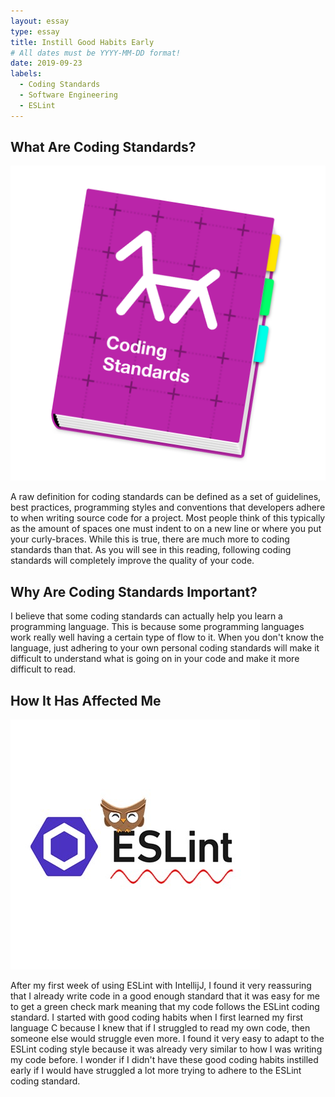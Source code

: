 ```yaml
---
layout: essay
type: essay
title: Instill Good Habits Early
# All dates must be YYYY-MM-DD format!
date: 2019-09-23
labels:
  - Coding Standards
  - Software Engineering
  - ESLint
---
```


## What Are Coding Standards?

<img class="ui tiny left circular floated image" src="../images/codingstandardslogo.png">

A raw definition for coding standards can be defined as a set of guidelines, best practices, programming styles and conventions that developers adhere to when writing source code for a project. Most people think of this typically as the amount of spaces one must indent to on a new line or where you put your curly-braces. While this is true, there are much more to coding standards than that. As you will see in this reading, following coding standards will completely improve the quality of your code.

## Why Are Coding Standards Important?

I believe that some coding standards can actually help you learn a programming language. This is because some programming languages work really well having a certain type of flow to it. When you don't know the language, just adhering to your own personal coding standards will make it difficult to understand what is going on in your code and make it more difficult to read.

## How It Has Affected Me

<img class="ui tiny left circular floated image" src="../images/eslintlogo.jpg">

After my first week of using ESLint with IntellijJ, I found it very reassuring that I already write code in a good enough standard that it was easy for me to get a green check mark meaning that my code follows the ESLint coding standard. I started with good coding habits when I first learned my first language C because I knew that if I struggled to read my own code, then someone else would struggle even more. I found it very easy to adapt to the ESLint coding style because it was already very similar to how I was writing my code before. I wonder if I didn't have these good coding habits instilled early if I would have struggled a lot more trying to adhere to the ESLint coding standard.
